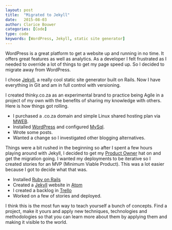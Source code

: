 ```yaml
---
layout: post
title:  "Migrated to Jekyll"
date:   2015-08-03
author: Clarice Bouwer
categories: [Code]
type: code
keywords: [WordPress, Jekyll, static site generator]
---
```


WordPress is a great platform to get a website up and running in no time. It offers great features as well as analytics. As a developer I felt frustrated as I needed to override a lot of things to get my page speed up. So I decided to migrate away from WordPress.

I chose [Jekyll](http://jekyllrb.com/), a really cool static site generator built on Rails. Now I have everything in Git and am in full control with versioning.

I created thinky.co.za as an experimental brand to practice being Agile in a project of my own with the benefits of sharing my knowledge with others. Here is how things got rolling.

- I purchased a .co.za domain and simple Linux shared hosting plan via [MWEB](http://www.mweb.co.za/).
- Installed [WordPress](https://codex.wordpress.org/Installing_WordPress) and configured [MySql](https://www.mysql.com/).
- Wrote some posts.
- Wanted a change so I investigated other blogging alternatives.

Things were a bit rushed in the beginning so after I spent a few hours playing around with Jekyll, I decided to get my [Product Owner](https://www.mountaingoatsoftware.com/agile/scrum/product-owner) hat on and get the migration going. I wanted my deployments to be iterative so I created stories for an MVP (Minimum Viable Product). This was a lot easier because I got to decide what that was.

- Installed [Ruby on Rails](http://rubyonrails.org/download/)
- Created a [Jekyll](http://jekyllrb.com/) website in [Atom](https://atom.io/)
- I created a backlog in [Trello](https://trello.com)
- Worked on a few of stories and deployed.

I think this is the most fun way to teach yourself a bunch of concepts. Find a project, make it yours and apply new techniques, technologies and methodologies so that you can learn more about them by applying them and making it visible to the world.
